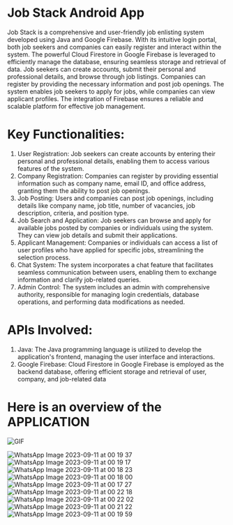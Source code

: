 # Job Stack Android App

Job Stack is a comprehensive and user-friendly job enlisting system developed using Java and Google Firebase. With its intuitive login portal, both job seekers and companies can easily register and interact within the system. The powerful Cloud Firestore in Google Firebase is leveraged to efficiently manage the database, ensuring seamless storage and retrieval of data. Job seekers can create accounts, submit their personal and professional details, and browse through job listings. Companies can register by providing the necessary information and post job openings. The system enables job seekers to apply for jobs, while companies can view applicant profiles. The integration of Firebase ensures a reliable and scalable platform for effective job management.

# Key Functionalities:

1. User Registration: Job seekers can create accounts by entering their personal and professional details, enabling them to access various features of the system.
2. Company Registration: Companies can register by providing essential information such as company name, email ID, and office address, granting them the ability to post job openings.
3. Job Posting: Users and companies can post job openings, including details like company name, job title, number of vacancies, job description, criteria, and position type.
4. Job Search and Application: Job seekers can browse and apply for available jobs posted by companies or individuals using the system. They can view job details and submit their applications.
5. Applicant Management: Companies or individuals can access a list of user profiles who have applied for specific jobs, streamlining the selection process.
6. Chat System: The system incorporates a chat feature that facilitates seamless communication between users, enabling them to exchange information and clarify job-related queries.
7. Admin Control: The system includes an admin with comprehensive authority, responsible for managing login credentials, database operations, and performing data modifications as needed.

# APIs Involved:

1. Java: The Java programming language is utilized to develop the application's frontend, managing the user interface and interactions.
2. Google Firebase: Cloud Firestore in Google Firebase is employed as the backend database, offering efficient storage and retrieval of user, company, and job-related data

# Here is an overview of the APPLICATION

![GIF](https://github.com/govind978/Job-Stack-Application/assets/68467567/c06e4108-df4c-4b36-9e53-1e8badb5e462)







![WhatsApp Image 2023-09-11 at 00 19 37](https://github.com/govind978/Job-Stack-Application/assets/68467567/3671e1af-5f13-4f23-b2a2-4bbff682aa09)
![WhatsApp Image 2023-09-11 at 00 19 17](https://github.com/govind978/Job-Stack-Application/assets/68467567/bd0b0758-40f7-43ec-be91-1bb43f913e68)
![WhatsApp Image 2023-09-11 at 00 18 23](https://github.com/govind978/Job-Stack-Application/assets/68467567/608ccad7-e6e5-4417-8f46-1c13a77618d2)
![WhatsApp Image 2023-09-11 at 00 18 00](https://github.com/govind978/Job-Stack-Application/assets/68467567/8203aa91-4229-4193-8a24-6b25fbd9ae09)
![WhatsApp Image 2023-09-11 at 00 17 27](https://github.com/govind978/Job-Stack-Application/assets/68467567/c6445739-b920-4a9e-9e71-ad563e7322af)
![WhatsApp Image 2023-09-11 at 00 22 18](https://github.com/govind978/Job-Stack-Application/assets/68467567/9ef4dd1a-a3b4-4474-9373-a6a06e0ba658)
![WhatsApp Image 2023-09-11 at 00 22 02](https://github.com/govind978/Job-Stack-Application/assets/68467567/0cda08f2-f10d-44da-8042-957f8605407b)
![WhatsApp Image 2023-09-11 at 00 21 22](https://github.com/govind978/Job-Stack-Application/assets/68467567/767e2925-3fdc-4f2d-9193-b44e3255d251)
![WhatsApp Image 2023-09-11 at 00 19 59](https://github.com/govind978/Job-Stack-Application/assets/68467567/9ef760cb-24f8-4ff5-98d3-dd67d29bd206)
